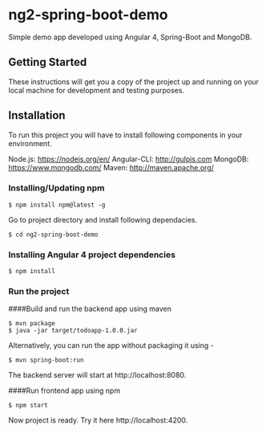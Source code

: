 # ng2-spring-boot-demo

Simple demo app developed using Angular 4, Spring-Boot and MongoDB.

## Getting Started
These instructions will get you a copy of the project up and running on your local machine for development and testing purposes.

## Installation
To run this project you will have to install following components in your environment.

Node.js: https://nodejs.org/en/
Angular-CLI: http://gulpjs.com
MongoDB: https://www.mongodb.com/
Maven: http://maven.apache.org/


### Installing/Updating npm

```
$ npm install npm@latest -g
```

Go to project directory and install following dependacies.

```
$ cd ng2-spring-boot-demo
```

### Installing Angular 4 project dependencies

```
$ npm install
```


### Run the project
####Build and run the backend app using maven

```
$ mvn package 
$ java -jar target/todoapp-1.0.0.jar
```
Alternatively, you can run the app without packaging it using -
```
$ mvn spring-boot:run
```
The backend server will start at http://localhost:8080.

####Run frontend app using npm 

```
$ npm start
```

Now project is ready. Try it here http://localhost:4200.
